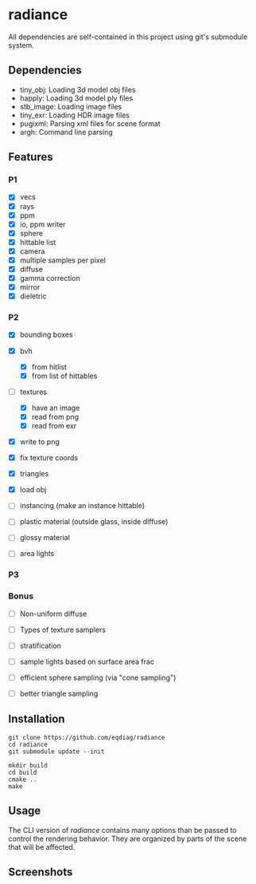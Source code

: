 # radiance





All dependencies are self-contained in this project using git's submodule system.

## Dependencies
- tiny_obj: Loading 3d model obj files
- happly: Loading 3d model ply files
- stb_image: Loading image files
- tiny_exr: Loading HDR image files
- pugixml: Parsing xml files for scene format
- argh: Command line parsing


## Features

### P1
- [x] vecs
- [x] rays
- [x] ppm
- [x] io, ppm writer
- [x] sphere
- [x] hittable list
- [x] camera
- [x] multiple samples per pixel
- [x] diffuse
- [x] gamma correction
- [x] mirror
- [x] dieletric

### P2
- [x] bounding boxes
- [x] bvh
    - [x] from hitlist
    - [x] from list of hittables
- [ ] textures 
    - [x] have an image
    - [x] read from png
    - [x] read from exr
- [x] write to png

- [x] fix texture coords
- [x] triangles
- [x] load obj
- [ ] instancing (make an instance hittable)
- [ ] plastic material (outside glass, inside diffuse)
- [ ] glossy material
- [ ] area lights


### P3


### Bonus
- [ ] Non-uniform diffuse
- [ ] Types of texture samplers
- [ ] stratification
- [ ] sample lights based on surface area frac
- [ ] efficient sphere sampling (via "cone sampling")
- [ ] better triangle sampling


## Installation

```
git clone https://github.com/eqdiag/radiance
cd radiance
git submodule update --init

mkdir build
cd build
cmake ..
make
```

## Usage
The CLI version of *radiance* contains many options than be passed to control the rendering behavior.
They are organized by parts of the scene that will be affected.

## Screenshots